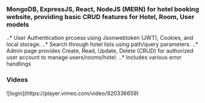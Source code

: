 <h3>MongoDB, ExpressJS, React, NodeJS (MERN) for hotel booking website, providing basic CRUD features for Hotel, Room, User models</h3>
..* User Authentication prcoess using Jsonwebtoken (JWT), Cookies, and local storage. 
..* Search through hotel lists using path/query parameters. 
..* Admin page provides Create, Read, Update, Delete (CRUD) for authorized user account to manage users/rooms/hotel. 
..* Includes various error handlings
<h3>Videos</h3>
![login](https://player.vimeo.com/video/920336659)